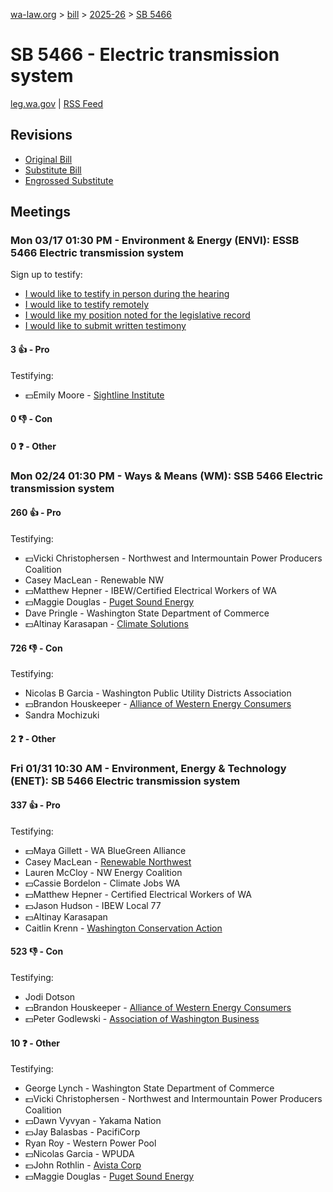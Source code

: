 [wa-law.org](/) > [bill](/bill/) > [2025-26](/bill/2025-26/) > [SB 5466](/bill/2025-26/sb/5466/)

# SB 5466 - Electric transmission system
[leg.wa.gov](https://app.leg.wa.gov/billsummary?BillNumber=5466&Year=2025&Initiative=false) | [RSS Feed](./rss.xml)

## Revisions
* [Original Bill](1/)
* [Substitute Bill](S/)
* [Engrossed Substitute](S.E/)

## Meetings
### Mon 03/17 01:30 PM - Environment & Energy (ENVI): ESSB 5466 Electric transmission system
Sign up to testify:
* [I would like to testify in person during the hearing](https://app.leg.wa.gov/csi/Testifier/Add?chamber=House&mId=33042&aId=165566&caId=26488&tId=1)
* [I would like to testify remotely](https://app.leg.wa.gov/csi/Testifier/Add?chamber=House&mId=33042&aId=165566&caId=26488&tId=2)
* [I would like my position noted for the legislative record](https://app.leg.wa.gov/csi/Testifier/Add?chamber=House&mId=33042&aId=165566&caId=26488&tId=3)
* [I would like to submit written testimony](https://app.leg.wa.gov/csi/Testifier/Add?chamber=House&mId=33042&aId=165566&caId=26488&tId=4)

#### 3 👍 - Pro
Testifying:
* 💵Emily Moore - [Sightline Institute](/org/sightline_institute/)

#### 0 👎 - Con

#### 0 ❓ - Other

### Mon 02/24 01:30 PM - Ways & Means (WM): SSB 5466 Electric transmission system
#### 260 👍 - Pro
Testifying:
* 💵Vicki Christophersen - Northwest and Intermountain Power Producers Coalition
* Casey MacLean - Renewable NW
* 💵Matthew Hepner - IBEW/Certified Electrical Workers of WA
* 💵Maggie Douglas - [Puget Sound Energy](/org/puget_sound_energy_inc/)
* Dave Pringle - Washington State Department of Commerce
* 💵Altinay Karasapan - [Climate Solutions](/org/climate_solutions/)

#### 726 👎 - Con
Testifying:
* Nicolas B Garcia - Washington Public Utility Districts Association
* 💵Brandon Houskeeper - [Alliance of Western Energy Consumers](/org/alliance_of_western_energy_consumers/)
* Sandra Mochizuki

#### 2 ❓ - Other

### Fri 01/31 10:30 AM - Environment, Energy & Technology (ENET): SB 5466 Electric transmission system
#### 337 👍 - Pro
Testifying:
* 💵Maya Gillett - WA BlueGreen Alliance
* Casey MacLean - [Renewable Northwest](/org/renewable_northwest/)
* Lauren McCloy - NW Energy Coalition
* 💵Cassie Bordelon - Climate Jobs WA
* 💵Matthew Hepner - Certified Electrical Workers of WA
* 💵Jason Hudson - IBEW Local 77
* 💵Altinay Karasapan
* Caitlin Krenn - [Washington Conservation Action](/org/washington_conservation_action/)

#### 523 👎 - Con
Testifying:
* Jodi Dotson
* 💵Brandon Houskeeper - [Alliance of Western Energy Consumers](/org/alliance_of_western_energy_consumers/)
* 💵Peter Godlewski - [Association of Washington Business](/org/association_of_washington_business/)

#### 10 ❓ - Other
Testifying:
* George Lynch - Washington State Department of Commerce
* 💵Vicki Christophersen - Northwest and Intermountain Power Producers Coalition
* 💵Dawn Vyvyan - Yakama Nation
* 💵Jay Balasbas - PacifiCorp
* Ryan Roy - Western Power Pool
* 💵Nicolas Garcia - WPUDA
* 💵John Rothlin - [Avista Corp](/org/avista_corp/)
* 💵Maggie Douglas - [Puget Sound Energy](/org/puget_sound_energy_inc/)
